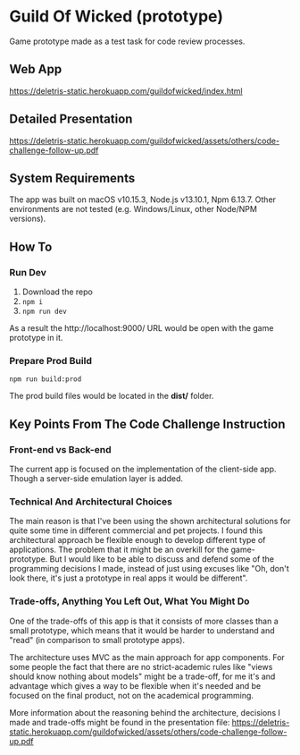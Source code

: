 # Guild Of Wicked (prototype)
Game prototype made as a test task for code review processes.

## Web App
https://deletris-static.herokuapp.com/guildofwicked/index.html

## Detailed Presentation
https://deletris-static.herokuapp.com/guildofwicked/assets/others/code-challenge-follow-up.pdf

## System Requirements

The app was built on macOS v10.15.3, Node.js v13.10.1, Npm 6.13.7. Other environments are not tested (e.g. Windows/Linux, other Node/NPM versions).

## How To

### Run Dev 
1. Download the repo
2. ``npm i``
3. ``npm run dev``

As a result the http://localhost:9000/ URL would be open with the game prototype in it.

### Prepare Prod Build
``npm run build:prod``

The prod build files would be located in the **dist/** folder.

## Key Points From The Code Challenge Instruction

### Front-end vs Back-end
The current app is focused on the implementation of the client-side app. Though a server-side emulation layer is added.

### Technical And Architectural Choices
The main reason is that I've been using the shown architectural solutions for quite some time in different commercial and pet projects. I found this architectural approach be flexible enough to develop different type of applications. The problem that it might be an overkill for the game-prototype. But I would like to be able to discuss and defend some of the programming decisions I made, instead of just using excuses like "Oh, don't look there, it's just a prototype in real apps it would be different".

### Trade-offs, Anything You Left Out, What You Might Do
One of the trade-offs of this app is that it consists of more classes than a small prototype, which means that it would be harder to understand and "read" (in comparison to small prototype apps).

The architecture uses MVC as the main approach for app components. For some people the fact that there are no strict-academic rules like "views should know nothing about models" might be a trade-off, for me it's and advantage which gives a way to be flexible when it's needed and be focused on the final product, not on the academical programming.

More information about the reasoning behind the architecture, decisions I made and trade-offs might be found in the presentation file: https://deletris-static.herokuapp.com/guildofwicked/assets/others/code-challenge-follow-up.pdf
